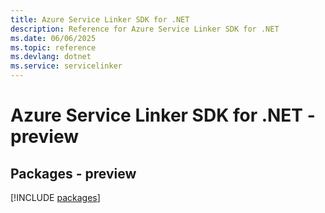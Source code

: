 ```yaml
---
title: Azure Service Linker SDK for .NET
description: Reference for Azure Service Linker SDK for .NET
ms.date: 06/06/2025
ms.topic: reference
ms.devlang: dotnet
ms.service: servicelinker
---
```

# Azure Service Linker SDK for .NET - preview
## Packages - preview
[!INCLUDE [packages](service-linker-index.md)]